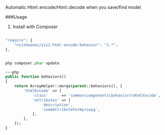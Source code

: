 Automatic Html::encode/Html::decode when you save/find model

###Usage

1) Install with Composer

~~~php

"require": {
    "nizsheanez/yii2-html-encode-behavior": "1.*",
},


php composer.phar update

~~~php
public function behaviors()
{
    return ArrayHelper::merge(parent::behaviors(), [
        'htmlEncode' => [
            'class'      => 'common\components\behaviors\HtmlEncode',
            'attributes' => [
                'description',
                'someAttributeForWysiwyg',
            ],
        ],
    ]);
}
~~~


